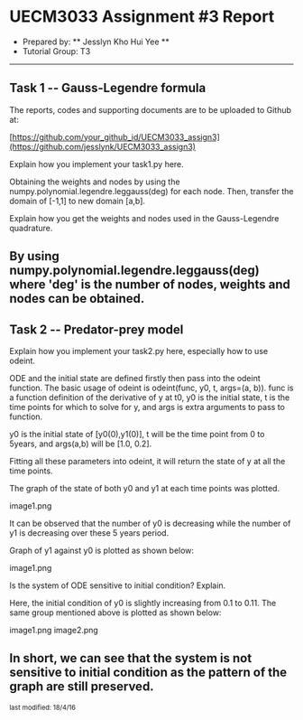 UECM3033 Assignment #3 Report
========================================================

- Prepared by: ** Jesslyn Kho Hui Yee **
- Tutorial Group: T3

--------------------------------------------------------

## Task 1 --  Gauss-Legendre formula

The reports, codes and supporting documents are to be uploaded to Github at: 

[https://github.com/your_github_id/UECM3033_assign3](https://github.com/jesslynk/UECM3033_assign3)


Explain how you implement your task1.py here.

Obtaining the weights and nodes by using the numpy.polynomial.legendre.leggauss(deg) for each node. Then, transfer the domain of [-1,1] to new domain [a,b].

Explain how you get the weights and nodes used in the Gauss-Legendre quadrature.

By using numpy.polynomial.legendre.leggauss(deg) where 'deg' is the number of nodes, weights and nodes can be obtained.
---------------------------------------------------------

## Task 2 -- Predator-prey model

Explain how you implement your task2.py here, especially how to use odeint.

ODE and the initial state are defined firstly then pass into the odeint function. The basic usage of odeint is odeint(func, y0, t, args=(a, b)). func is a function definition of the derivative of y at t0, y0 is the initial state, t is the time points for which to solve for y, and args is extra arguments to pass to function.

y0 is the initial state of [y0(0),y1(0)], t will be the time point from 0 to 5years, and args(a,b) will be [1.0, 0.2].

Fitting all these parameters into odeint, it will return the state of y at all the time points.

The graph of the state of both y0 and y1 at each time points was plotted.

image1.png

It can be observed that the number of y0 is decreasing while the number of y1 is decreasing over these 5 years period.

Graph of y1 against y0 is plotted as shown below:

image1.png

Is the system of ODE sensitive to initial condition? Explain.

Here, the initial condition of y0 is slightly increasing from 0.1 to 0.11. The same group mentioned above is plotted as shown below:

image1.png
image2.png

In short, we can see that the system is not sensitive to initial condition as the pattern of the graph are still preserved.
-----------------------------------

<sup>last modified: 18/4/16</sup>
